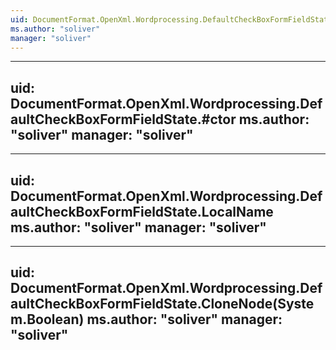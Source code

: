```yaml
---
uid: DocumentFormat.OpenXml.Wordprocessing.DefaultCheckBoxFormFieldState
ms.author: "soliver"
manager: "soliver"
---
```


---
uid: DocumentFormat.OpenXml.Wordprocessing.DefaultCheckBoxFormFieldState.#ctor
ms.author: "soliver"
manager: "soliver"
---

---
uid: DocumentFormat.OpenXml.Wordprocessing.DefaultCheckBoxFormFieldState.LocalName
ms.author: "soliver"
manager: "soliver"
---

---
uid: DocumentFormat.OpenXml.Wordprocessing.DefaultCheckBoxFormFieldState.CloneNode(System.Boolean)
ms.author: "soliver"
manager: "soliver"
---
